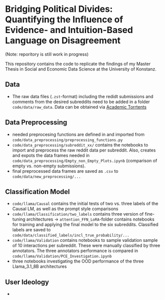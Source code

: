 # Bridging Political Divides: Quantifying the Influence of Evidence- and Intuition-Based Language on Disagreement

(Note: reporitory is still work in progress)


This repository contains the code to replicate the findings of my Master Thesis in Social and Economic Data Science at the University of Konstanz.


## **Data**

* The raw data files (`.zst`-format) including the redidt submissions and comments from the desired subreddits need to be added in a folder `code/data/raw_data`. Data can be obtained via [Academic Torrtents](https://academictorrents.com/details/56aa49f9653ba545f48df2e33679f014d2829c10)


## **Data Preprocessing**

* needed preprocesing functions are defined in and imported from `code/data_preprocessing/preprocessing_functions.py`
* `code/data_preprocessing/subreddit_xx/` contains the notebooks to import and preprocess the raw reddit data per subreddit. Also, creates and expots the data frames needed in `code/data_preprocessing/Empty_non_Empty_Plots.ipynb` (comparison of empty vs. non-empty submissions).
* final preprocessed data frames are saved as `.csv` to `code/data/new_preprocessing/...`

## **Classification Model**

* `code/llama/Causal` contains the initial tests of two vs. three labels of the Causal LM, as well as the prompt style comparisons
* `code/llama/Classification/two_labels` contains three version of fine-tuning architectures $\to$ `attention_FFN_LoRA`-folder contains notebooks for training and applying the final model to the six subreddits. Classified labels are saved to `code/data/classified_labels/incl_true_probability/...`
* `code/llama/Validation` contains notebooks to sample validation sample of 10 interactions per subreddit. These were manually classified by three annotators.
The three annotators performance is compared in `code/llama/Validation/PCE_Investigation.ipynb`
* three notebooks investigating the OOD performance of the three Llama_3.1_8B architectures

## **User Ideology**
* 